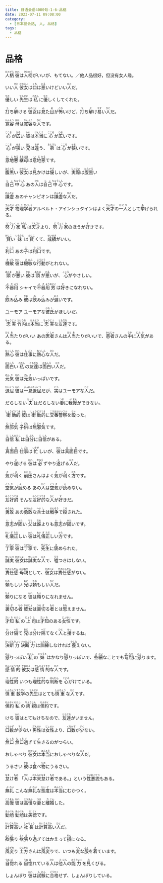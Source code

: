 ```yaml
---
title: 日语会语4000句-1-6-品格
date: 2023-07-11 09:08:00
category:
  - [日本語会話, 人, 品格]
tags:
  - 品格
---
```


# 品格

<ruby>人<rt>ひと</rt>柄<rt>がら</rt></ruby>
<ruby>彼<rt>かれ</rt>は<rt></rt>人<rt>ひと</rt>柄<rt>がら</rt>がいいが、もてない。／他人品很好，但没有女人缘。</ruby>

<ruby>いい<rt></rt>人<rt>ひと</rt></ruby>
<ruby>彼<rt>かの</rt>女<rt>じょ</rt>は<rt></rt>口<rt>くち</rt>は<rt></rt>悪<rt>わる</rt>いけどいい<rt></rt>人<rt>ひと</rt>だ。</ruby>

<ruby>優<rt>やさ</rt>しい</ruby>
<ruby>先<rt>せん</rt>生<rt>せい</rt>は<rt></rt>私<rt>わたし</rt>に<rt></rt>優<rt>やさ</rt>しくしてくれた。</ruby>

<ruby>打<rt>う</rt>ち<rt></rt>解<rt>と</rt>ける</ruby>
<ruby>彼<rt>かの</rt>女<rt>じょ</rt>は<rt></rt>見<rt>み</rt>た<rt></rt>目<rt>め</rt>が<rt></rt>怖<rt>こわ</rt>いけど、<rt></rt>打<rt>う</rt>ち<rt></rt>解<rt>と</rt>け<rt></rt>易<rt>やす</rt>い<rt></rt>人<rt>ひと</rt>だ。</ruby>

<ruby>寛<rt>かん</rt>容<rt>よう</rt></ruby>
<ruby>母<rt>はは</rt>は<rt></rt>寛<rt>かん</rt>容<rt>よう</rt>な<rt></rt>人<rt>ひと</rt>です。</ruby>

<ruby>心<rt>こころ</rt>が<rt></rt>広<rt>ひろ</rt>い</ruby>
<ruby>彼<rt>かれ</rt>は<rt></rt>本<rt>ほん</rt>当<rt>とう</rt>に<rt></rt>心<rt>こころ</rt>が<rt></rt>広<rt>ひろ</rt>いです。</ruby>

<ruby>心<rt>こころ</rt>が<rt></rt>狭<rt>せま</rt>い</ruby>
<ruby>兄<rt>あに</rt>は<rt></rt>違<rt>ちが</rt>う、<rt></rt>弟<rt>おとうと</rt>は<rt></rt>心<rt>こころ</rt>が<rt></rt>狭<rt>せま</rt>いです。</ruby>

<ruby>意<rt>い</rt>地<rt>じ</rt>悪<rt>わる</rt></ruby>
<ruby>継<rt>まま</rt>母<rt>はは</rt>は<rt></rt>意<rt>い</rt>地<rt>じ</rt>悪<rt>わる</rt>です。</ruby>

<ruby>腹<rt>はら</rt>黒<rt>ぐろ</rt>い</ruby>
<ruby>彼<rt>かの</rt>女<rt>じょ</rt>は<rt></rt>見<rt>み</rt>かけは<rt></rt>優<rt>やさ</rt>しいが、<rt></rt>実<rt>じっ</rt>際<rt>さい</rt>は<rt></rt>腹<rt>はら</rt>黒<rt>ぐろ</rt>い</ruby>

<ruby>自<rt>じ</rt>己<rt>こ</rt>中<rt>ちゅう</rt>心<rt>しん</rt></ruby>
<ruby>あの<rt></rt>人<rt>ひと</rt>は<rt></rt>自<rt>じ</rt>己<rt>こ</rt>中<rt>ちゅう</rt>心<rt>しん</rt>です。</ruby>

<ruby>謙<rt>けん</rt>虚<rt>きょ</rt></ruby>
<ruby>あのチャンピオンは<rt></rt>謙<rt>けん</rt>虚<rt>きょ</rt>な<rt></rt>人<rt>ひと</rt>だ。</ruby>

<ruby>天<rt>てん</rt>才<rt>さい</rt></ruby>
<ruby>物<rt>ぶつ</rt>理<rt>り</rt>学<rt>がく</rt>者<rt>しゃ</rt>アルベルト・アインシュタインはよく<rt></rt>天<rt>てん</rt>才<rt>さい</rt>の<rt></rt>一人<rt>ひとり</rt>として<rt></rt>挙<rt>あ</rt>げられる。</ruby>

<ruby>努<rt>ど</rt>力<rt>りょく</rt>家<rt>か</rt></ruby>
<ruby>私<rt>わたし</rt>は<rt></rt>天<rt>てん</rt>才<rt>さい</rt>より、<rt></rt>努<rt>ど</rt>力<rt>りょく</rt>家<rt>か</rt>のほうが<rt></rt>好<rt>す</rt>きです。</ruby>

<ruby>賢<rt>かしこ</rt>い</ruby>
<ruby>妹<rt>いもうと</rt>は<rt></rt>賢<rt>かしこ</rt>くて、<rt></rt>成<rt>せい</rt>績<rt>せき</rt>がいい。</ruby>

<ruby>利<rt>り</rt>口<rt>こう</rt></ruby>
<ruby>あの<rt></rt>子<rt>こ</rt>は<rt></rt>利<rt>り</rt>口<rt>こう</rt>です。</ruby>

<ruby>機<rt>き</rt>敏<rt>びん</rt></ruby>
<ruby>彼<rt>かれ</rt>は<rt></rt>機<rt>き</rt>敏<rt>びん</rt>な<rt></rt>行<rt>こう</rt>動<rt>どう</rt>がとれない。</ruby>

<ruby>頭<rt>あたま</rt>が<rt></rt>悪<rt>わる</rt>い</ruby>
<ruby>彼<rt>かれ</rt>は<rt></rt>頭<rt>あたま</rt>が<rt></rt>悪<rt>わる</rt>いが、<rt></rt>心<rt>こころ</rt>がやさしい。</ruby>

<ruby>不<rt>ぶ</rt>器<rt>き</rt>用<rt>よう</rt></ruby>
<ruby>シャイで<rt></rt>不<rt>ぶ</rt>器<rt>き</rt>用<rt>よう</rt>男<rt>おとこ</rt>は<rt></rt>好<rt>す</rt>きになれない。</ruby>

<ruby>飲<rt>の</rt>み<rt></rt>込<rt>こ</rt>み</ruby>
<ruby>彼<rt>かれ</rt>は<rt></rt>飲<rt>の</rt>み<rt></rt>込<rt>こ</rt>みが<rt></rt>遅<rt>おそ</rt>いです。</ruby>

<ruby>ユーモア</ruby>
<ruby>ユーモアな<rt></rt>彼<rt>かれ</rt>氏<rt>し</rt>がほしいだ。</ruby>

<ruby>忠<rt>ちゅう</rt>実<rt>じつ</rt></ruby>
<ruby>竹<rt>たけ</rt>内<rt>うち</rt>は<rt></rt>本<rt>ほん</rt>当<rt>とう</rt>に<rt></rt>忠<rt>ちゅう</rt>実<rt>じつ</rt>な<rt></rt>友<rt>とも</rt>達<rt>だち</rt>です。</ruby>

<ruby>人<rt>ひと</rt>当<rt>あ</rt>たりがいい</ruby>
<ruby>あの<rt></rt>医<rt>い</rt>者<rt>しゃ</rt>さんは<rt></rt>人<rt>ひと</rt>当<rt>あ</rt>たりがいいで、<rt></rt>患<rt>かん</rt>者<rt>じゃ</rt>さんの<rt></rt>中<rt>なか</rt>に<rt></rt>人<rt>にん</rt>気<rt>き</rt>がある。</ruby>

<ruby>熱<rt>ねっ</rt>心<rt>しん</rt></ruby>
<ruby>彼<rt>かれ</rt>は<rt></rt>仕<rt>し</rt>事<rt>ごと</rt>に<rt></rt>熱<rt>ねっ</rt>心<rt>しん</rt>な<rt></rt>人<rt>ひと</rt>だ。</ruby>

<ruby>面<rt>おも</rt>白<rt>しろ</rt>い</ruby>
<ruby>私<rt>わたし</rt>の<rt></rt>友<rt>とも</rt>達<rt>だち</rt>は<rt></rt>面<rt>おも</rt>白<rt>しろ</rt>い<rt></rt>人<rt>ひと</rt>だ。</ruby>

<ruby>元<rt>げん</rt>気<rt>き</rt></ruby>
<ruby>彼<rt>かれ</rt>は<rt></rt>元<rt>げん</rt>気<rt>き</rt>いっぱいです。</ruby>

<ruby>退<rt>たい</rt>屈<rt>くつ</rt></ruby>
<ruby>彼<rt>かれ</rt>は<rt></rt>一<rt>いっ</rt>見<rt>けん</rt>退<rt>たい</rt>屈<rt>くつ</rt>だが、<rt></rt>実<rt>じつ</rt>はユーモアな<rt></rt>人<rt>ひと</rt>だ。</ruby>

<ruby>だらしない</ruby>
<ruby>夫<rt>おっと</rt>はだらしない<rt></rt>妻<rt>つま</rt>に<rt></rt>我<rt>が</rt>慢<rt>まん</rt>ができない。</ruby>

<ruby>衝<rt>しょう</rt>動<rt>どう</rt>的<rt>てき</rt></ruby>
<ruby>彼<rt>かれ</rt>は<rt></rt>衝<rt>しょう</rt>動<rt>どう</rt>的<rt>てき</rt>に<rt></rt>交<rt>こう</rt>番<rt>ばん</rt>警<rt>けい</rt>察<rt>さつ</rt>を<rt></rt>殴<rt>なぐ</rt>った。</ruby>

<ruby>無<rt>む</rt>邪<rt>じゃ</rt>気<rt>き</rt></ruby>
<ruby>子<rt>こ</rt>供<rt>ども</rt>は<rt></rt>無<rt>む</rt>邪<rt>じゃ</rt>気<rt>き</rt>です。</ruby>

<ruby>自<rt>じ</rt>信<rt>しん</rt></ruby>
<ruby>私<rt>わたし</rt>は<rt></rt>自<rt>じ</rt>分<rt>ぶん</rt>に<rt></rt>自<rt>じ</rt>信<rt>しん</rt>がある。</ruby>

<ruby>真<rt>ま</rt>面<rt>じ</rt>目<rt>め</rt></ruby>
<ruby>仕<rt>し</rt>事<rt>ごと</rt>は<rt></rt>忙<rt>いそが</rt>しいが、<rt></rt>彼<rt>かれ</rt>は<rt></rt>真<rt>ま</rt>面<rt>じ</rt>目<rt>め</rt>です。</ruby>

<ruby>やり<rt></rt>遂<rt>と</rt>げる</ruby>
<ruby>彼<rt>かれ</rt>は<rt></rt>必<rt>かなら</rt>ずやり<rt></rt>遂<rt>と</rt>げる<rt></rt>人<rt>ひと</rt>だ。</ruby>

<ruby>気<rt>き</rt>が<rt></rt>利<rt>き</rt>く</ruby>
<ruby>前<rt>まえ</rt>田<rt>だ</rt>さんはよく<rt></rt>気<rt>き</rt>が<rt></rt>利<rt>き</rt>く<rt></rt>方<rt>かた</rt>です。</ruby>

<ruby>空<rt>くう</rt>気<rt>き</rt>が<rt></rt>読<rt>よ</rt>める</ruby>
<ruby>あの<rt></rt>人<rt>ひと</rt>は<rt></rt>空<rt>くう</rt>気<rt>き</rt>が<rt></rt>読<rt>よ</rt>めない。</ruby>

<ruby>友<rt>ゆう</rt>好<rt>こう</rt>的<rt>てき</rt></ruby>
<ruby>そんな<rt></rt>友<rt>ゆう</rt>好<rt>こう</rt>的<rt>てき</rt>な<rt></rt>人<rt>ひと</rt>が<rt></rt>好<rt>す</rt>きだ。</ruby>

<ruby>勇<rt>ゆう</rt>敢<rt>かん</rt></ruby>
<ruby>あの<rt></rt>勇<rt>ゆう</rt>敢<rt>かん</rt>な<rt></rt>兵<rt>へい</rt>士<rt>し</rt>は<rt></rt>戦<rt>せん</rt>争<rt>そう</rt>で<rt></rt>殺<rt>ころ</rt>された。</ruby>

<ruby>意<rt>い</rt>志<rt>し</rt>が<rt></rt>固<rt>かた</rt>い</ruby>
<ruby>父<rt>ちち</rt>は<rt></rt>誰<rt>だれ</rt>よりも<rt></rt>意<rt>い</rt>志<rt>し</rt>が<rt></rt>固<rt>かた</rt>いです。</ruby>

<ruby>礼<rt>れい</rt>儀<rt>ぎ</rt>正<rt>ただ</rt>しい</ruby>
<ruby>彼<rt>かれ</rt>は<rt></rt>礼<rt>れい</rt>儀<rt>ぎ</rt>正<rt>ただ</rt>しい<rt></rt>方<rt>かた</rt>です。</ruby>

<ruby>丁<rt>てい</rt>寧<rt>ねい</rt></ruby>
<ruby>彼<rt>かれ</rt>は<rt></rt>丁<rt>てい</rt>寧<rt>ねい</rt>で、<rt></rt>先<rt>せん</rt>生<rt>せい</rt>に<rt></rt>褒<rt>ほ</rt>められた。</ruby>

<ruby>誠<rt>せい</rt>実<rt>じつ</rt></ruby>
<ruby>彼<rt>かの</rt>女<rt>じょ</rt>は<rt></rt>誠<rt>せい</rt>実<rt>じつ</rt>な<rt></rt>人<rt>ひと</rt>で、<rt></rt>噓<rt>うそ</rt>つきはしない。</ruby>

<ruby>責<rt>せき</rt>任<rt>にん</rt>感<rt>かん</rt></ruby>
<ruby>母<rt>はは</rt>親<rt>おや</rt>として、<rt></rt>彼<rt>かの</rt>女<rt>じょ</rt>は<rt></rt>責<rt>せき</rt>任<rt>にん</rt>感<rt>かん</rt>がない。</ruby>

<ruby>頼<rt>たの</rt>もしい</ruby>
<ruby>兄<rt>あに</rt>は<rt></rt>頼<rt>たの</rt>もしい<rt></rt>人<rt>ひと</rt>だ。</ruby>

<ruby>頼<rt>たよ</rt>りになる</ruby>
<ruby>彼<rt>かれ</rt>は<rt></rt>頼<rt>たよ</rt>りになれません。</ruby>

<ruby>裏<rt>うら</rt>切<rt>ぎ</rt>る<rt></rt>者<rt>もの</rt></ruby>
<ruby>彼<rt>かの</rt>女<rt>じょ</rt>は<rt></rt>裏<rt>うら</rt>切<rt>ぎ</rt>る<rt></rt>者<rt>もの</rt>とは<rt></rt>思<rt>おも</rt>えません。</ruby>

<ruby>才<rt>さい</rt>知<rt>ち</rt></ruby>
<ruby>私<rt>わたし</rt>の<rt></rt>上<rt>じょう</rt>司<rt>し</rt>は<rt></rt>才<rt>さい</rt>知<rt>ち</rt>のある<rt></rt>女<rt>じょ</rt>性<rt>せい</rt>です。</ruby>

<ruby>分<rt>わ</rt>け<rt></rt>隔<rt>へだ</rt>て</ruby>
<ruby>兄<rt>あに</rt>は<rt></rt>分<rt>わ</rt>け<rt></rt>隔<rt>へだ</rt>てなく<rt></rt>人<rt>ひと</rt>と<rt></rt>接<rt>せっ</rt>するね。</ruby>

<ruby>決<rt>けつ</rt>断<rt>だん</rt>力<rt>りょく</rt></ruby>
<ruby>決<rt>けつ</rt>断<rt>だん</rt>力<rt>りょく</rt>は<rt></rt>訓<rt>くん</rt>練<rt>れん</rt>しなければ<rt></rt>養<rt>やしな</rt>えない。</ruby>

<ruby>怒<rt>おこ</rt>りっぽい</ruby>
<ruby>私<rt>わたし</rt>の<rt></rt>妹<rt>いもうと</rt>はかなり<rt></rt>怒<rt>おこ</rt>りっぽいで、<rt></rt>些<rt>さ</rt>細<rt>さい</rt>なことでも<rt></rt>苛<rt>か</rt>烈<rt>れつ</rt>に<rt></rt>怒<rt>おこ</rt>ります。</ruby>

<ruby>感<rt>かん</rt>情<rt>じょう</rt>的<rt>てき</rt></ruby>
<ruby>彼<rt>かの</rt>女<rt>じょ</rt>は<rt></rt>感<rt>かん</rt>情<rt>じょう</rt>的<rt>てき</rt>な<rt></rt>人<rt>ひと</rt>です。</ruby>

<ruby>理<rt>り</rt>性<rt>えい</rt>的<rt>てき</rt></ruby>
<ruby>いつも<rt></rt>理<rt>り</rt>性<rt>えい</rt>的<rt>てき</rt>な<rt></rt>判<rt>はん</rt>断<rt>だん</rt>を<rt></rt>心<rt>こころ</rt>がけている。</ruby>

<ruby>慎<rt>しん</rt>重<rt>ちょう</rt></ruby>
<ruby>数<rt>すう</rt>学<rt>がく</rt>の<rt></rt>先<rt>せん</rt>生<rt>せい</rt>はとても<rt></rt>慎<rt>しん</rt>重<rt>ちょう</rt>な<rt></rt>人<rt>ひと</rt>です。</ruby>

<ruby>倹<rt>けん</rt>約<rt>やく</rt></ruby>
<ruby>私<rt>わたし</rt>の<rt></rt>両<rt>りょう</rt>親<rt>しん</rt>は<rt></rt>倹<rt>けん</rt>約<rt>やく</rt>です。</ruby>

<ruby>けち</ruby>
<ruby>彼<rt>かれ</rt>はとてもけちなので、<rt></rt>友<rt>とも</rt>達<rt>だち</rt>がいません。</ruby>

<ruby>口<rt>くち</rt>数<rt>かず</rt>が<rt></rt>少<rt>すく</rt>ない</ruby>
<ruby>男<rt>だん</rt>性<rt>せい</rt>は<rt></rt>女<rt>じょ</rt>性<rt>せい</rt>より、<rt></rt>口<rt>くち</rt>数<rt>かず</rt>が<rt></rt>少<rt>すく</rt>ない。</ruby>

<ruby>無<rt>む</rt>口<rt>くち</rt></ruby>
<ruby>無<rt>む</rt>口<rt>くち</rt>過<rt>す</rt>ぎて<rt></rt>生<rt>い</rt>きるのがつらい。</ruby>

<ruby>おしゃべり</ruby>
<ruby>彼<rt>かの</rt>女<rt>じょ</rt>は<rt></rt>本<rt>ほん</rt>当<rt>とう</rt>におしゃべりな<rt></rt>人<rt>ひと</rt>だ。</ruby>

<ruby>うるさい</ruby>
<ruby>彼<rt>かれ</rt>は<rt></rt>食<rt>た</rt>べ<rt></rt>物<rt>もの</rt>にうるさい。</ruby>

<ruby>怠<rt>なま</rt>け<rt></rt>者<rt>もの</rt></ruby>
<ruby>「<rt></rt>人<rt>ひと</rt>は<rt></rt>本<rt>ほん</rt>来<rt>らい</rt>怠<rt>なま</rt>け<rt></rt>者<rt>もの</rt>である。」という<rt></rt>性<rt>せい</rt>悪<rt>あく</rt>説<rt>せつ</rt>もある。</ruby>

<ruby>無<rt>ぶ</rt>礼<rt>れい</rt></ruby>
<ruby>こんな<rt></rt>無<rt>ぶ</rt>礼<rt>れい</rt>な<rt></rt>態<rt>たい</rt>度<rt>ど</rt>は<rt></rt>本<rt>ほん</rt>当<rt>とう</rt>にむかつく。</ruby>

<ruby>高<rt>こう</rt>慢<rt>まん</rt></ruby>
<ruby>彼<rt>かれ</rt>は<rt></rt>高<rt>こう</rt>慢<rt>まん</rt>な<rt></rt>妻<rt>つま</rt>と<rt></rt>離<rt>り</rt>婚<rt>こん</rt>した。</ruby>

<ruby>勤<rt>きん</rt>勉<rt>べん</rt></ruby>
<ruby>勤<rt>きん</rt>勉<rt>べん</rt>は<rt></rt>美<rt>び</rt>徳<rt>とく</rt>です。</ruby>

<ruby>計<rt>けい</rt>算<rt>さん</rt>高<rt>だか</rt>い</ruby>
<ruby>社<rt>しゃ</rt>長<rt>ちょう</rt>は<rt></rt>計<rt>けい</rt>算<rt>さん</rt>高<rt>だか</rt>い<rt></rt>人<rt>ひと</rt>だ。</ruby>

<ruby>欲<rt>よく</rt>張<rt>ば</rt>り</ruby>
<ruby>欲<rt>よく</rt>張<rt>ば</rt>り<rt></rt>過<rt>す</rt>ぎてはかえって<rt></rt>損<rt>そん</rt>になる。</ruby>

<ruby>風<rt>ふう</rt>変<rt>がわ</rt>り</ruby>
<ruby>土<rt>ひじ</rt>方<rt>かた</rt>さんは<rt></rt>風<rt>ふう</rt>変<rt>がわ</rt>りで、いつも<rt></rt>変<rt>へん</rt>な<rt></rt>服<rt>ふく</rt>を<rt></rt>着<rt>き</rt>ています。</ruby>

<ruby>自<rt>うぬ</rt>惚<rt>ぼ</rt>れる</ruby>
<ruby>自<rt>うぬ</rt>惚<rt>ぼ</rt>れている<rt></rt>人<rt>ひと</rt>は<rt></rt>他<rt>た</rt>人<rt>にん</rt>の<rt></rt>能<rt>のう</rt>力<rt>りょく</rt>を<rt></rt>見<rt>み</rt>くびる。</ruby>

<ruby>しょんぼり</ruby>
<ruby>彼<rt>かれ</rt>は<rt></rt>試<rt>し</rt>験<rt>けん</rt>に<rt></rt>合<rt>ごう</rt>格<rt>かく</rt>せず、しょんぼりしている。</ruby>

